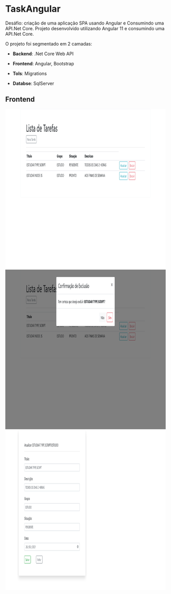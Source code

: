 

# TaskAngular
Desáfio: criação de uma aplicação SPA usando Angular e Consumindo uma API.Net Core.
Projeto desenvolvido utilizando Angular 11 e consumindo uma API.Net Core.


O projeto foi segmentado em 2 camadas:

* **Backend**:  .Net Core Web API 
* **Frontend**: Angular, Bootstrap


* **Tols**: Migrations
* **Databse**: SqlServer

 
## Frontend
<img src="https://raw.githubusercontent.com/joaolenosi/TaskAngular/master/Screenshot_2021-03-15%20AppTaskAngular(3).png" height="500em"/>
<img src="https://raw.githubusercontent.com/joaolenosi/TaskAngular/master/Screenshot_2021-03-15%20AppTaskAngular(4).png" height="500em"/>
<img src="https://raw.githubusercontent.com/joaolenosi/TaskAngular/master/Screenshot_2021-03-15%20AppTaskAngular(5).png" height="500em"/>

 

